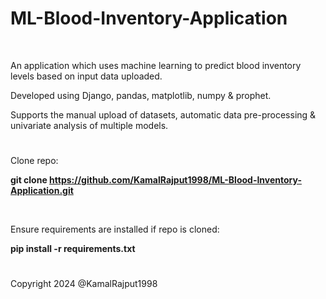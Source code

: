 # ML-Blood-Inventory-Application

<br/>

An application which uses machine learning to predict blood inventory levels based on input data uploaded. 

Developed using Django, pandas, matplotlib, numpy & prophet.

Supports the manual upload of datasets, automatic data pre-processing & univariate analysis of multiple models.

#

Clone repo: 

<b>git clone https://github.com/KamalRajput1998/ML-Blood-Inventory-Application.git</b>

<br/>

Ensure requirements are installed if repo is cloned:

<b>pip install -r requirements.txt</b>

#

Copyright 2024 @KamalRajput1998
